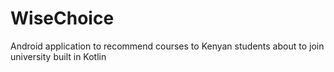 # WiseChoice
Android application to recommend courses to Kenyan students about to join university built in Kotlin
